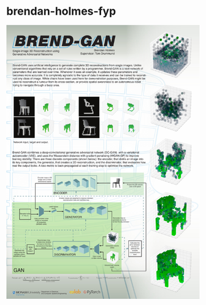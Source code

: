 # brendan-holmes-fyp

![alt text](https://raw.githubusercontent.com/brendan-holmes/brendan-holmes-fyp/master/Poster-Brendan-Holmes.jpg "Poster")
